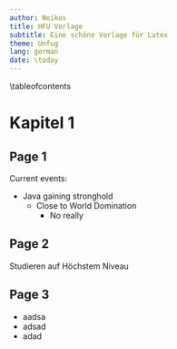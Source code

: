 ```yaml
---
author: Neikos
title: HFU Vorlage
subtitle: Eine schöne Vorlage für Latex
theme: Unfug
lang: german
date: \today
---
```


\tableofcontents

# Kapitel 1
## Page 1

Current events:

- Java gaining stronghold
    - Close to World Domination
        - No really

## Page 2

Studieren auf Höchstem Niveau

## Page 3

- aadsa
- adsad
- adad
